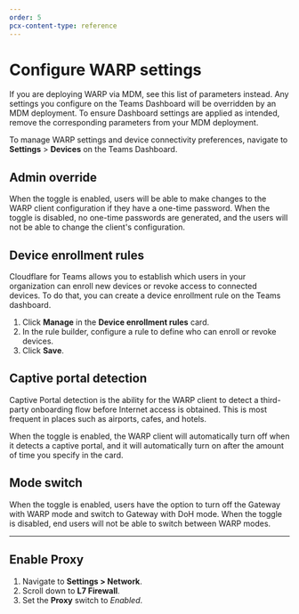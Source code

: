 ```yaml
---
order: 5
pcx-content-type: reference
---
```


# Configure WARP settings

<Aside>

If you are deploying WARP via MDM, see this list of parameters instead. Any settings you configure on the Teams Dashboard will be overridden by an MDM deployment. To ensure Dashboard settings are applied as intended, remove the corresponding parameters from your MDM deployment.

</Aside>

To manage WARP settings and device connectivity preferences, navigate to **Settings** > **Devices** on the Teams Dashboard.

## Admin override

When the toggle is enabled, users will be able to make changes to the WARP client configuration if they have a one-time password. When the toggle is disabled, no one-time passwords are generated, and the users will not be able to change the client's configuration.

## Device enrollment rules

Cloudflare for Teams allows you to establish which users in your organization can enroll new devices or revoke access to connected devices. To do that, you can create a device enrollment rule on the Teams dashboard.

1. Click **Manage** in the **Device enrollment rules** card.
1. In the rule builder, configure a rule to define who can enroll or revoke devices.
1. Click **Save**.

## Captive portal detection

Captive Portal detection is the ability for the WARP client to detect a third-party onboarding flow before Internet access is obtained. This is most frequent in places such as airports, cafes, and hotels. 

When the toggle is enabled, the WARP client will automatically turn off when it detects a captive portal, and it will automatically turn on after the amount of time you specify in the card.

## Mode switch

When the toggle is enabled, users have the option to turn off the Gateway with WARP mode and switch to Gateway with DoH mode. When the toggle is disabled, end users will not be able to switch between WARP modes.

---

## Enable Proxy

1. Navigate to **Settings > Network**.
1. Scroll down to **L7 Firewall**.
1. Set the **Proxy** switch to *Enabled*.